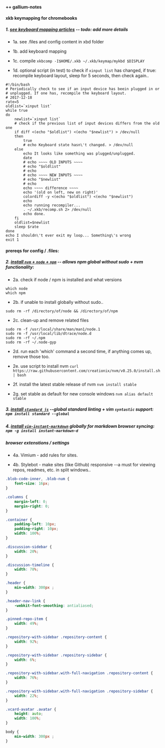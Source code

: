 #### ++ gallium-notes

#### xkb keymapping for chromebooks

##### 1. [see keyboard mapping articles](https://www.reddit.com/r/GalliumOS/comments/7fj1wl/help_with_keyboard_mapping/) -- todo: add more details


- 1a. see .files and config content in xbd folder 

- 1b. add keyboard mapping 

- 1c. compile `xkbcomp -I$HOME/.xkb ~/.xkb/keymap/mykbd $DISPLAY`

- 1d. optional script (in test) to check if `xinput list` has changed, if
true: recompile keyboard layout, sleep for 5 seconds, then check again..

```Shell
#!/bin/bash
# Periodically check to see if an input device has beein plugged in or 
# unplugged. If one has, recompile the keyboard layout.
# 2017-12-18
rate=5
oldlist=`xinput list`
while true
do
    newlist=`xinput list`
    # check if the previous list of input devices differs from the old one
    if diff <(echo "$oldlist") <(echo "$newlist") > /dev/null
    then
        true
        # echo Keyboard state hasn\'t changed. > /dev/null
    else
        echo It looks like something was plugged/unplugged.
        date
        # echo ~~~~ OLD INPUTS ~~~~
        # echo "$oldlist"
        # echo
        # echo ~~~~ NEW INPUTS ~~~~
        # echo "$newlist"
        # echo
        echo ~~~~ difference ~~~~
        echo '(old on left, new on right)'
        colordiff -y <(echo "$oldlist") <(echo "$newlist")
        echo
        echo running recompiler...
        . ~/.xkb/recomp.sh 2> /dev/null
        echo done.
    fi
    oldlist=$newlist
    sleep $rate
done
echo I shouldn\'t ever exit my loop... Something\'s wrong
exit 1
```

#### prereqs for config / .files:

##### 2. [install `nvm` + `node` + `npm`](https://www.nearform.com/blog/nodejs-sudo-free/) -- allows npm global without sudo + nvm functionality:

- 2a.  check if node / npm is installed and what versions
```
which node
which npm
```
- 2b. if unable to install globally without sudo..

`sudo rm -rf /directory/of/node && /directory/of/npm`

- 2c. clean-up and remove related files
```
sudo rm -f /usr/local/share/man/man1/node.1
sudo rm -f /usr/local/lib/dtrace/node.d
sudo rm -rf ~/.npm
sudo rm -rf ~/.node-gyp
```
- 2d. run each 'which' command a second time, if anything comes up, remove
those too.

- 2e. use script to install nvm
```curl https://raw.githubusercontent.com/creationix/nvm/v0.25.0/install.sh | bash```

- 2f. install the latest stable release of nvm
`nvm install stable`

- 2g. set stable as default for new console windows
`nvm alias default stable`

##### 3. [install `standard js`](https://github.com/standard/standard) --global standard linting + vim `syntastic` support: `npm install standard --global`

##### 4. [install `vim-instant-markdown`](https://github.com/suan/vim-instant-markdown) globally for markdown browser syncing: `npm -g install instant-markdown-d` 

##### browser extenstions / settings
- 4a. Vimium - add rules for sites.

- 4b. Stylebot - make sites (like Github) responsive --a must for viewing
repos, readmes, etc. in split windows..

```css
.blob-code-inner, .blob-num {
    font-size: 16px;
}

.columns {
    margin-left: 0;
    margin-right: 0;
}

.container {
    padding-left: 10px;
    padding-right: 10px;
    width: 100%;
}

.discussion-sidebar {
    width: 20%;
}

.discussion-timeline {
    width: 78%;
}

.header {
    min-width: 300px ;
}

.header-nav-link {
    -webkit-font-smoothing: antialiased;
}

.pinned-repo-item {
    width: 49%;
}

.repository-with-sidebar .repository-content {
    width: 92%;
}

.repository-with-sidebar .repository-sidebar {
    width: 6%;
}

.repository-with-sidebar.with-full-navigation .repository-content {
    width: 76%;
}

.repository-with-sidebar.with-full-navigation .repository-sidebar {
    width: 22%;
}

.vcard-avatar .avatar {
    height: auto;
    width: 100%;
}

body {
    min-width: 300px ;
}

``` 
